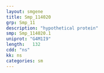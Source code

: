 ```yaml
---
layout: smgene
title: Smp_114020
grp: Smp_11
description: "hypothetical protein"
smp: Smp_114020.1
uniprot: "G4M1I9"
length:   132
cdd: "ns"
kk: ns
categories: sm
---
```

